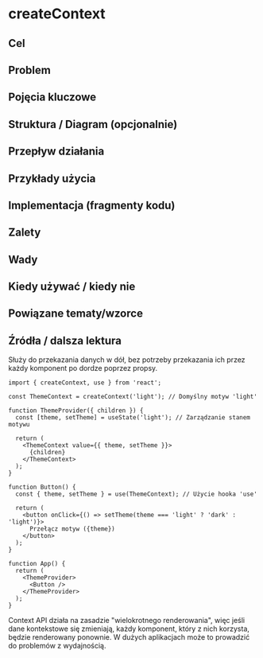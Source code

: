 # createContext

## Cel

## Problem

## Pojęcia kluczowe

## Struktura / Diagram (opcjonalnie)

## Przepływ działania

## Przykłady użycia

## Implementacja (fragmenty kodu)

## Zalety

## Wady

## Kiedy używać / kiedy nie

## Powiązane tematy/wzorce

## Źródła / dalsza lektura


Służy do przekazania danych w dół, bez potrzeby przekazania ich przez każdy komponent po dordze poprzez propsy.

```
import { createContext, use } from 'react';

const ThemeContext = createContext('light'); // Domyślny motyw 'light'

function ThemeProvider({ children }) {
  const [theme, setTheme] = useState('light'); // Zarządzanie stanem motywu

  return (
    <ThemeContext value={{ theme, setTheme }}> 
      {children}
    </ThemeContext>
  );
}

function Button() {
  const { theme, setTheme } = use(ThemeContext); // Użycie hooka 'use'

  return (
    <button onClick={() => setTheme(theme === 'light' ? 'dark' : 'light')}>
      Przełącz motyw ({theme})
    </button>
  );
}

function App() {
  return (
    <ThemeProvider>
      <Button />
    </ThemeProvider>
  );
}

```

Context API działa na zasadzie "wielokrotnego renderowania", więc jeśli dane kontekstowe się zmieniają, każdy komponent, który z nich korzysta, będzie renderowany ponownie. W dużych aplikacjach może to prowadzić do problemów z wydajnością.

